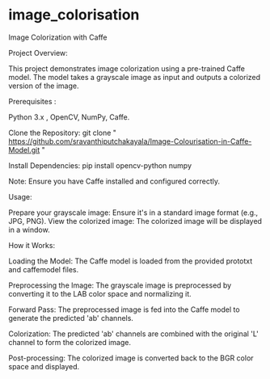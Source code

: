 # image_colorisation

Image Colorization with Caffe

Project Overview:

  This project demonstrates image colorization using a pre-trained Caffe model. The model takes a grayscale image as input and outputs a colorized version of the image.

Prerequisites :

Python 3.x ,
OpenCV, 
NumPy, 
Caffe.


Clone the Repository:
git clone " https://github.com/sravanthiputchakayala/Image-Colourisation-in-Caffe-Model.git "


Install Dependencies:
pip install opencv-python numpy

Note: Ensure you have Caffe installed and configured correctly. 

Usage:

Prepare your grayscale image: Ensure it's in a standard image format (e.g., JPG, PNG).
View the colorized image: The colorized image will be displayed in a window.

How it Works:

Loading the Model: The Caffe model is loaded from the provided prototxt and caffemodel files.

Preprocessing the Image: The grayscale image is preprocessed by converting it to the LAB color space and normalizing it.

Forward Pass: The preprocessed image is fed into the Caffe model to generate the predicted 'ab' channels.

Colorization: The predicted 'ab' channels are combined with the original 'L' channel to form the colorized image.

Post-processing: The colorized image is converted back to the BGR color space and displayed.
